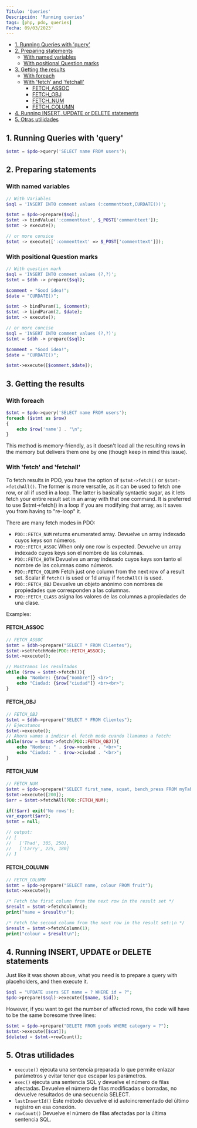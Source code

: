 ```yaml
---
Titulo: 'Queries'
Descripción: 'Running queries'
tags: [php, pdo, queries]
Fecha: 09/03/2023'
---
```


- [1. Running Queries with 'query'](#1-running-queries-with-query)
- [2. Preparing statements](#2-preparing-statements)
  - [With named variables](#with-named-variables)
  - [With positional Question marks](#with-positional-question-marks)
- [3. Getting the results](#3-getting-the-results)
  - [With foreach](#with-foreach)
  - [With 'fetch' and 'fetchall'](#with-fetch-and-fetchall)
    - [FETCH\_ASSOC](#fetch_assoc)
    - [FETCH\_OBJ](#fetch_obj)
    - [FETCH\_NUM](#fetch_num)
    - [FETCH\_COLUMN](#fetch_column)
- [4. Running INSERT, UPDATE or DELETE statements](#4-running-insert-update-or-delete-statements)
- [5. Otras utilidades](#5-otras-utilidades)


## 1. Running Queries with 'query'

```php
$stmt = $pdo->query('SELECT name FROM users');
```

## 2. Preparing statements

### With named variables

```php
// With Variables
$sql = 'INSERT INTO comment values (:commenttext,CURDATE())';

$stmt = $pdo->prepare($sql);
$stmt -> bindValue(':commenttext', $_POST['commenttext']);
$stmt -> execute();

// or more consice
$stmt -> execute([':commenttext' => $_POST['commenttext']]);
```

### With positional Question marks

```php
// With question mark
$sql = 'INSERT INTO comment values (?,?)';
$stmt = $dbh -> prepare($sql);

$comment = "Good idea!";
$date = "CURDATE()";

$stmt -> bindParam(1, $comment);
$stmt -> bindParam(2, $date);
$stmt -> execute();

// or more concise
$sql = 'INSERT INTO comment values (?,?)';
$stmt = $dbh -> prepare($sql);

$comment = "Good idea!";
$date = "CURDATE()";

$stmt->execute([$comment,$date]);
```

## 3. Getting the results 

### With foreach

```php
$stmt = $pdo->query('SELECT name FROM users');
foreach ($stmt as $row)
{
    echo $row['name'] . "\n";
}
```

This method is memory-friendly, as it doesn't load all the resulting rows in the memory but delivers them one by one (though keep in mind this issue).

### With 'fetch' and 'fetchall'

To fetch results in PDO, you have the option of `$stmt->fetch()` or `$stmt->fetchAll()`. The former is more versatile, as it can be used to fetch one row, or all if used in a loop. The latter is basically syntactic sugar, as it lets fetch your entire result set in an array with that one command. It is preferred to use $stmt->fetch() in a loop if you are modifying that array, as it saves you from having to "re-loop" it.

There are many fetch modes in PDO:

- `PDO::FETCH_NUM` returns enumerated array. Devuelve un array indexado cuyos keys son números.
- `PDO::FETCH_ASSOC` When only one row is expected. Devuelve un array indexado cuyos keys son el nombre de las columnas.
- `PDO::FETCH_BOTH` Devuelve un array indexado cuyos keys son tanto el nombre de las columnas como números.
- `PDO::FETCH_COLUMN` Fetch just one column from the next row of a result set. Scalar if `fetch()` is used or 1d array if `fetchAll()` is used.
- `PDO::FETCH_OBJ` Devuelve un objeto anónimo con nombres de propiedades que corresponden a las columnas.
- `PDO::FETCH_CLASS`  asigna los valores de las columnas a propiedades de una clase.

Examples:

#### FETCH_ASSOC

```php
// FETCH_ASSOC
$stmt = $dbh->prepare("SELECT * FROM Clientes");
$stmt->setFetchMode(PDO::FETCH_ASSOC);
$stmt->execute();

// Mostramos los resultados
while ($row = $stmt->fetch()){
    echo "Nombre: {$row["nombre"]} <br>";
    echo "Ciudad: {$row["ciudad"]} <br><br>";
}
```

#### FETCH_OBJ

```php
// FETCH_OBJ
$stmt = $dbh->prepare("SELECT * FROM Clientes");
// Ejecutamos
$stmt->execute();
// Ahora vamos a indicar el fetch mode cuando llamamos a fetch:
while($row = $stmt->fetch(PDO::FETCH_OBJ)){
    echo "Nombre: " . $row->nombre . "<br>";
    echo "Ciudad: " . $row->ciudad . "<br>";
}
```

#### FETCH_NUM

```php
// FETCH_NUM
$stmt = $pdo->prepare("SELECT first_name, squat, bench_press FROM myTable WHERE weight > ?");
$stmt->execute([200]);
$arr = $stmt->fetchAll(PDO::FETCH_NUM);

if(!$arr) exit('No rows');
var_export($arr);
$stmt = null;

// output:
// [
//   ['Thad', 305, 250], 
//   ['Larry', 225, 180]
// ]
```

#### FETCH_COLUMN

```php
// FETCH_COLUMN
$stmt = $pdo->prepare("SELECT name, colour FROM fruit");
$stmt->execute();

/* Fetch the first column from the next row in the result set */
$result = $stmt->fetchColumn();
print("name = $result\n");

/* Fetch the second column from the next row in the result set:\n */
$result = $stmt->fetchColumn(1);
print("colour = $result\n");
```

## 4. Running INSERT, UPDATE or DELETE statements

Just like it was shown above, what you need is to prepare a query with placeholders, and then execute it. 

```php
$sql = "UPDATE users SET name = ? WHERE id = ?";
$pdo->prepare($sql)->execute([$name, $id]);
```

However, if you want to get the number of affected rows, the code will have to be the same boresome three lines:

```php
$stmt = $pdo->prepare("DELETE FROM goods WHERE category = ?");
$stmt->execute([$cat]);
$deleted = $stmt->rowCount();
```

## 5. Otras utilidades

- `execute()` ejecuta una sentencia preparada lo que permite enlazar parámetros y evitar tener que escapar los parámetros.
- `exec()` ejecuta una sentencia SQL y devuelve el número de filas afectadas. Devuelve el número de filas modificadas o borradas, no devuelve resultados de una secuencia SELECT.
- `lastInsertId()` Este método devuelve el id autoincrementado del último registro en esa conexión.
- `rowCount()` Devuelve el número de filas afectadas por la última sentencia SQL.